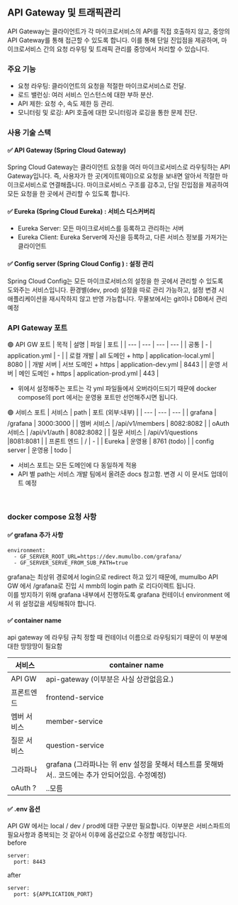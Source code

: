 ## API Gateway 및 트래픽관리


API Gateway는 클라이언트가 각 마이크로서비스의 API를 직접 호출하지 않고, 중앙의 API Gateway를 통해 접근할 수 있도록 합니다. 
이를 통해 단일 진입점을 제공하며, 마이크로서비스 간의 요청 라우팅 및 트래픽 관리를 중앙에서 처리할 수 있습니다.

### 주요 기능
* 요청 라우팅: 클라이언트의 요청을 적절한 마이크로서비스로 전달.
* 로드 밸런싱: 여러 서비스 인스턴스에 대한 부하 분산.
* API 제한: 요청 수, 속도 제한 등 관리.
* 모니터링 및 로깅: API 호출에 대한 모니터링과 로깅을 통한 문제 진단.

### 사용 기술 스택

#### ✅ API Gateway (Spring Cloud Gateway)
Spring Cloud Gateway는 클라이언트 요청을 여러 마이크로서비스로 라우팅하는 API Gateway입니다.
즉, 사용자가 한 곳(게이트웨이)으로 요청을 보내면 알아서 적절한 마이크로서비스로 연결해줍니다.
마이크로서비스 구조를 감추고, 단일 진입점을 제공하여 모든 요청을 한 곳에서 관리할 수 있도록 합니다. 


#### ✅ Eureka (Spring Cloud Eureka) : 서비스 디스커버리
- Eureka Server: 모든 마이크로서비스를 등록하고 관리하는 서버
- Eureka Client: Eureka Server에 자신을 등록하고, 다른 서비스 정보를 가져가는 클라이언트


#### ✅ Config server (Spring Cloud Config ) : 설정 관리
Spring Cloud Config는 모든 마이크로서비스의 설정을 한 곳에서 관리할 수 있도록 도와주는 서비스입니다.
환경별(dev, prod) 설정을 따로 관리 가능하고, 설정 변경 시 애플리케이션을 재시작하지 않고 반영 가능합니다. 
무물보에서는 git이나 DB에서 관리 예정 


### API Gateway 포트 
🟢 API GW 포트
| 목적 | 설명 | 파일 | 포트 |
| --- | --- | --- | --- |
| 공통 | - | application.yml |  - |
| 로컬 개발 | all 도메인 + http | application-local.yml |  8080 |
| 개발 서버  | 서브 도메인 + https | application-dev.yml | 8443 |
| 운영 서버 | 메인 도메인 + https | application-prod.yml | 443 |

* 위에서 설정해주는 포트는 각 yml 파일들에서 오버라이드되기 때문에 docker compose의 port 에서는 운영용 포트만 선언해주시면 됩니다. 

🟢 서비스 포트 
| 서비스 | path | 포트 (외부:내부) |
| --- | --- | --- |
| grafana | /grafana | 3000:3000 |
| 멤버 서비스  | /api/v1/members | 8082:8082 |
| oAuth 서비스  | /api/v1/auth | 8082:8082 |
| 질문 서비스  | /api/v1/questions |8081:8081 |
| 프론트 엔드  | / | - |
| Eureka  | 운영용 | 8761 (todo) |
| config server  | 운영용 | todo |

* 서비스 포트는 모든 도메인에 다 동일하게 적용
* API 별 path는 서비스 개발 팀에서 올려준 docs 참고함. 변경 시 이 문서도 업데이트 예정 
 
<br>

### docker compose 요청 사항 
#### ✅ grafana 추가 사항 
```
environment:
  - GF_SERVER_ROOT_URL=https://dev.mumulbo.com/grafana/
  - GF_SERVER_SERVE_FROM_SUB_PATH=true 
```
grafana는 최상위 경로에서 login으로 redirect 하고 있기 때문에, mumulbo API GW 에서 /grafana로 진입 시 mmb의 login path 로 리다이렉트 됩니다.         
이를 방지하기 위해 grafana 내부에서 진행하도록 grafana 컨테이너 environment 에서 위 설정값을 세팅해줘야 합니다. 

#### ✅ container name 
api gateway 에 라우팅 규칙 정할 때 컨테이너 이름으로 라우팅되기 때문이 이 부분에 대한 땅땅땅이 필요함 

| 서비스 | container name | 
| --- | --- |
| API GW | api-gateway (이부분은 사실 상관없음요.) |
| 프론트엔드 | frontend-service |
| 멤버 서비스 | member-service |
| 질문 서비스 | question-service |
| 그라파나 | grafana (그라파나는 위 env 설정을 못해서 테스트를 못해봐서.. 코드에는 추가 안되어있음. 수정예정) |
| oAuth ?  | ..모름 |

#### ✅ .env 옵션    
API GW 에서는 local / dev / prod에 대한 구분만 필요합니다. 이부분은 서비스파트의 필요사항과 중복되는 것 같아서 이후에 옵션값으로 수정할 예정입니다.     
before 
```
server:
  port: 8443
```
after
```
server:
  port: ${APPLICATION_PORT}
```
 
